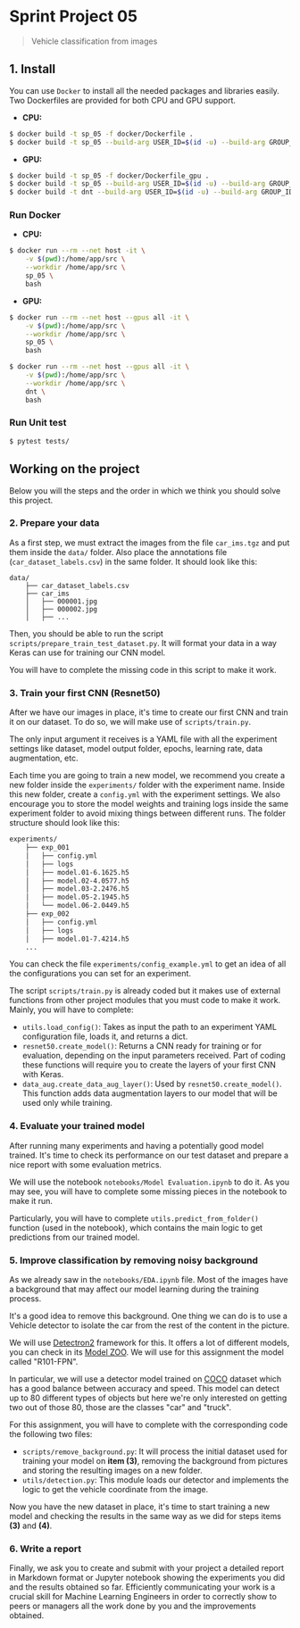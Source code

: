 # Sprint Project 05
> Vehicle classification from images

## 1. Install

You can use `Docker` to install all the needed packages and libraries easily. Two Dockerfiles are provided for both CPU and GPU support.

- **CPU:**

```bash
$ docker build -t sp_05 -f docker/Dockerfile .
$ docker build -t sp_05 --build-arg USER_ID=$(id -u) --build-arg GROUP_ID=$(id -g) -f docker/Dockerfile .
```

- **GPU:**

```bash
$ docker build -t sp_05 -f docker/Dockerfile_gpu .
$ docker build -t sp_05 --build-arg USER_ID=$(id -u) --build-arg GROUP_ID=$(id -g) -f docker/Dockerfile_gpu .
$ docker build -t dnt --build-arg USER_ID=$(id -u) --build-arg GROUP_ID=$(id -g) -f docker/Dockerfile_gpu .
```

### Run Docker

- **CPU:**

```bash
$ docker run --rm --net host -it \
    -v $(pwd):/home/app/src \
    --workdir /home/app/src \
    sp_05 \
    bash
```

- **GPU:**

```bash
$ docker run --rm --net host --gpus all -it \
    -v $(pwd):/home/app/src \
    --workdir /home/app/src \
    sp_05 \
    bash

$ docker run --rm --net host --gpus all -it \
    -v $(pwd):/home/app/src \
    --workdir /home/app/src \
    dnt \
    bash
```

### Run Unit test


```bash
$ pytest tests/
```

## Working on the project

Below you will the steps and the order in which we think you should solve this project.

### 2. Prepare your data

As a first step, we must extract the images from the file `car_ims.tgz` and put them inside the `data/` folder. Also place the annotations file (`car_dataset_labels.csv`) in the same folder. It should look like this:

```
data/
    ├── car_dataset_labels.csv
    ├── car_ims
    │   ├── 000001.jpg
    │   ├── 000002.jpg
    │   ├── ...
```

Then, you should be able to run the script `scripts/prepare_train_test_dataset.py`. It will format your data in a way Keras can use for training our CNN model.

You will have to complete the missing code in this script to make it work.

### 3. Train your first CNN (Resnet50)

After we have our images in place, it's time to create our first CNN and train it on our dataset. To do so, we will make use of `scripts/train.py`.

The only input argument it receives is a YAML file with all the experiment settings like dataset, model output folder, epochs,
learning rate, data augmentation, etc.

Each time you are going to train a new model, we recommend you create a new folder inside the `experiments/` folder with the experiment name. Inside this new folder, create a `config.yml` with the experiment settings. We also encourage you to store the model weights and training logs inside the same experiment folder to avoid mixing things between different runs. The folder structure should look like this:

```bash
experiments/
    ├── exp_001
    │   ├── config.yml
    │   ├── logs
    │   ├── model.01-6.1625.h5
    │   ├── model.02-4.0577.h5
    │   ├── model.03-2.2476.h5
    │   ├── model.05-2.1945.h5
    │   └── model.06-2.0449.h5
    ├── exp_002
    │   ├── config.yml
    │   ├── logs
    │   ├── model.01-7.4214.h5
    ...
```

You can check the file `experiments/config_example.yml` to get an idea of all the configurations you can set for an experiment.

The script `scripts/train.py` is already coded but it makes use of external functions from other project modules that you must code to make it work. Mainly, you will have to complete:

- `utils.load_config()`: Takes as input the path to an experiment YAML configuration file, loads it, and returns a dict.
- `resnet50.create_model()`: Returns a CNN ready for training or for evaluation, depending on the input parameters received. Part of coding these functions will require you to create the layers of your first CNN with Keras.
- `data_aug.create_data_aug_layer()`: Used by `resnet50.create_model()`. This function adds data augmentation layers to our model that will be used only while training.

### 4. Evaluate your trained model

After running many experiments and having a potentially good model trained. It's time to check its performance on our test dataset and prepare a nice report with some evaluation metrics.

We will use the notebook `notebooks/Model Evaluation.ipynb` to do it. As you may see, you will have to complete some missing pieces in the notebook to make it run.

Particularly, you will have to complete `utils.predict_from_folder()` function (used in the notebook), which contains the main logic to get predictions from our trained model.

### 5. Improve classification by removing noisy background

As we already saw in the `notebooks/EDA.ipynb` file. Most of the images have a background that may affect our model learning during the training process.

It's a good idea to remove this background. One thing we can do is to use a Vehicle detector to isolate the car from the rest of the content in the picture.

We will use [Detectron2](https://github.com/facebookresearch/detectron2) framework for this. It offers a lot of different models, you can check in its [Model ZOO](https://github.com/facebookresearch/detectron2/blob/main/MODEL_ZOO.md#faster-r-cnn). We will use for this assignment the model called "R101-FPN".

In particular, we will use a detector model trained on [COCO](https://cocodataset.org) dataset which has a good balance between accuracy and speed. This model can detect up to 80 different types of objects but here we're only interested on getting two out of those 80, those are the classes "car" and "truck".

For this assignment, you will have to complete with the corresponding code the following two files:

- `scripts/remove_background.py`: It will process the initial dataset used for training your model on **item (3)**, removing the background from pictures and storing the resulting images on a new folder.
- `utils/detection.py`: This module loads our detector and implements the logic to get the vehicle coordinate from the image.

Now you have the new dataset in place, it's time to start training a new model and checking the results in the same way as we did for steps items **(3)** and **(4)**.

### 6. Write a report

Finally, we ask you to create and submit with your project a detailed report in Markdown format or Jupyter notebook showing the experiments you did and the results obtained so far.
Efficiently communicating your work is a crucial skill for Machine Learning Engineers in order to correctly show to peers or managers all the work done by you and the improvements obtained.
